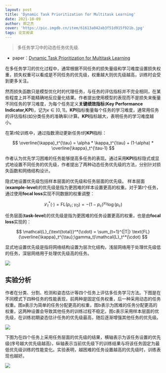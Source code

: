 ```yaml
---
layout: post
title: 'Dynamic Task Prioritization for Multitask Learning'
date: 2021-10-09
author: 郑之杰
cover: 'https://pic.imgdb.cn/item/61613a042ab3f51d915f921b.jpg'
tags: 论文阅读
---
```


> 多任务学习中的动态任务优先级.

- paper：[Dynamic Task Prioritization for Multitask Learning](https://link.springer.com/chapter/10.1007/978-3-030-01270-0_17)

在多任务学习的优化过程中，通常根据不同任务的损失量级和学习难度设置损失权重，损失权重可以看成是不同任务的优先级，权重越大则优先级越高，训练时会受到更多关注。

然而损失函数只是模型优化时的代理任务，与任务的评估指标并不完全相同，在某些程度上并不能精确地反应量化结果。作者提出使用模型的表现而不是损失来衡量不同任务的学习难度，为每个任务定义**关键绩效指标**(**Key Performance Indicator,KPI**)，记为$\kappa \in [0,1]$。**KPI**指标衡量每个任务的学习难度，通常用任务的评估指标(如分类任务的准确率)计算。**KPI**指标越大，表明任务的学习难度越小。

在第$\tau$轮训练中，通过指数滑动更新任务$t$的**KPI**指标：

$$ \overline{\kappa}_t^{\tau} = \alpha * \kappa_t^{\tau} + (1-\alpha) * \overline{\kappa}_t^{\tau-1} $$

作者认为优先学习困难的任务能够提高多任务的表现。通过采用**KPI**指标隐式或显式地设置不同任务的优先级，作者提出了两种动态任务优先级的方法，分别针对损失函数和网络结构设计。

隐式地设置优先级包括样本层面的优先级和任务层面的优先级。
样本层面(**example-level**)的优先级是指为更困难的样本设置更高的权重。对于第$t$个任务，通过使用**focal loss**实现不同数据的权重调整：

$$ \mathcal{L}_t^*(\cdot) = \text{FL}(p_c;\gamma_0) = -(1-p_c)^{\gamma_0} \log(p_c) $$

任务层面(**task-level**)的优先级是指为更困难的任务设置更高的权重，也是由**focal loss**实现的：

$$ \mathcal{L}_{\text{total}}^*(\cdot) = \sum_{t=1}^{|T|} \text{FL}(\overline{\kappa}_t^{\tau};\gamma_t)\mathcal{L}_t^*(\cdot) $$

显式地设置优先级是指将网络结构设置为层次化结构，浅层网络用于处理优先级低的任务，深层网络用于处理优先级高的任务。

![](https://pic.imgdb.cn/item/61614d642ab3f51d9180e1b8.jpg)

## 实验分析
作者在分类、分割、检测和姿态估计等四个任务上评估多任务学习方法。下图是在不同模式下四种任务的性能表现，前两种是固定任务权重，后一种采用动态的任务权重。图a表示为简单的任务分配更高的权重，图b表示为困难的任务分配更高的权重，这两种设置会导致其他任务的训练过程不稳定。图c表示采用样本层面的优先级，在训练初期姿态估计任务的优先级最高，随后逐渐增强其他任务的优先级。

![](https://pic.imgdb.cn/item/616143a02ab3f51d916effdd.jpg)

下图为在四个任务上采用任务层面的优先级的结果，横轴表示为该任务设置的优先级(序号越大优先级越高)，纵轴表示当前优先级下的训练结果与将该任务固定为最低优先级训练的性能变化。实验表明，越困难的任务设置越高的优先级时，训练表现也越好。

![](https://pic.imgdb.cn/item/6161438d2ab3f51d916ee013.jpg)

